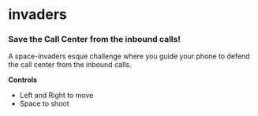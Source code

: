 # invaders
### Save the Call Center from the inbound calls!
A space-invaders esque challenge where you guide your phone to defend the call center from the inbound calls.

**Controls**
* Left and Right to move
* Space to shoot
